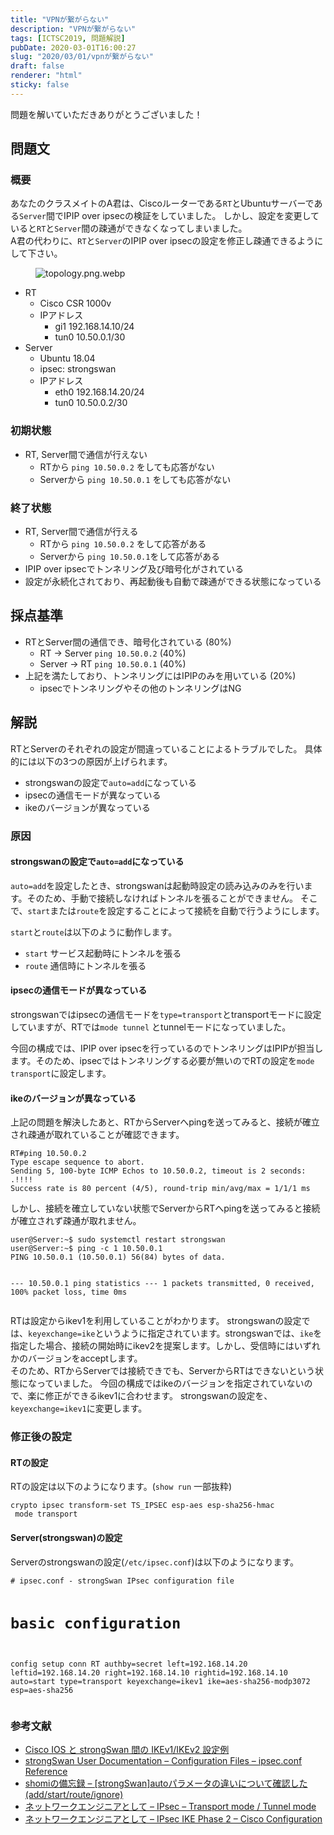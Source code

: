 ```yaml
---
title: "VPNが繋がらない"
description: "VPNが繋がらない"
tags: [ICTSC2019, 問題解説]
pubDate: 2020-03-01T16:00:27
slug: "2020/03/01/vpnが繋がらない"
draft: false
renderer: "html"
sticky: false
---
```


<p>問題を解いていただきありがとうございました！</p>

<h2 id="%E5%95%8F%E9%A1%8C%E6%96%87">問題文&nbsp;<a href="https://wiki.icttoracon.net/ictsc2019/problems/inagaki:strongswan/blog/#%E5%95%8F%E9%A1%8C%E6%96%87"></a>&nbsp;</h2>

<h3 id="%E6%A6%82%E8%A6%81">概要&nbsp;<a href="https://wiki.icttoracon.net/ictsc2019/problems/inagaki:strongswan/blog/#%E6%A6%82%E8%A6%81"></a>&nbsp;</h3>

<p>あなたのクラスメイトのA君は、Ciscoルーターである<code>RT</code>とUbuntuサーバーである<code>Server</code>間でIPIP over ipsecの検証をしていました。 しかし、設定を変更していると<code>RT</code>と<code>Server</code>間の疎通ができなくなってしまいました。<br>A君の代わりに、<code>RT</code>と<code>Server</code>のIPIP over ipsecの設定を修正し疎通できるようにして下さい。</p>

<figure class="wp-block-image"><img decoding="async" src="https://wiki.icttoracon.net/attachment/5e4aa98f2f8d9c005abff757" alt="topology.png.webp"/></figure>

<ul><li>RT<ul><li>Cisco CSR 1000v</li><li>IPアドレス<ul><li>gi1 192.168.14.10/24</li><li>tun0 10.50.0.1/30</li></ul></li></ul></li><li>Server<ul><li>Ubuntu 18.04</li><li>ipsec: strongswan</li><li>IPアドレス<ul><li>eth0 192.168.14.20/24</li><li>tun0 10.50.0.2/30</li></ul></li></ul></li></ul>

<h3 id="%E5%88%9D%E6%9C%9F%E7%8A%B6%E6%85%8B">初期状態&nbsp;<a href="https://wiki.icttoracon.net/ictsc2019/problems/inagaki:strongswan/blog/#%E5%88%9D%E6%9C%9F%E7%8A%B6%E6%85%8B"></a>&nbsp;</h3>

<ul><li>RT, Server間で通信が行えない<ul><li>RTから&nbsp;<code>ping 10.50.0.2</code>&nbsp;をしても応答がない</li><li>Serverから&nbsp;<code>ping 10.50.0.1</code>&nbsp;をしても応答がない</li></ul></li></ul>

<h3 id="%E7%B5%82%E4%BA%86%E7%8A%B6%E6%85%8B">終了状態&nbsp;<a href="https://wiki.icttoracon.net/ictsc2019/problems/inagaki:strongswan/blog/#%E7%B5%82%E4%BA%86%E7%8A%B6%E6%85%8B"></a>&nbsp;</h3>

<ul><li>RT, Server間で通信が行える<ul><li>RTから&nbsp;<code>ping 10.50.0.2</code>&nbsp;をして応答がある</li><li>Serverから&nbsp;<code>ping 10.50.0.1</code>をして応答がある</li></ul></li><li>IPIP over ipsecでトンネリング及び暗号化がされている</li><li>設定が永続化されており、再起動後も自動で疎通ができる状態になっている</li></ul>

<h2 id="%E6%8E%A1%E7%82%B9%E5%9F%BA%E6%BA%96">採点基準&nbsp;<a href="https://wiki.icttoracon.net/ictsc2019/problems/inagaki:strongswan/blog/#%E6%8E%A1%E7%82%B9%E5%9F%BA%E6%BA%96"></a>&nbsp;</h2>

<ul><li>RTとServer間の通信でき、暗号化されている (80%)<ul><li>RT -&gt; Server&nbsp;<code>ping 10.50.0.2</code>&nbsp;(40%)</li><li>Server -&gt; RT&nbsp;<code>ping 10.50.0.1</code>&nbsp;(40%)</li></ul></li><li>上記を満たしており、トンネリングにはIPIPのみを用いている (20%)<ul><li>ipsecでトンネリングやその他のトンネリングはNG</li></ul></li></ul>

<h2 id="%E8%A7%A3%E8%AA%AC">解説&nbsp;<a href="https://wiki.icttoracon.net/ictsc2019/problems/inagaki:strongswan/blog/#%E8%A7%A3%E8%AA%AC"></a>&nbsp;</h2>

<p>RTとServerのそれぞれの設定が間違っていることによるトラブルでした。 具体的には以下の3つの原因が上げられます。</p>

<ul><li>strongswanの設定で<code>auto=add</code>になっている</li><li>ipsecの通信モードが異なっている</li><li>ikeのバージョンが異なっている</li></ul>

<h3 id="%E5%8E%9F%E5%9B%A0">原因&nbsp;<a href="https://wiki.icttoracon.net/ictsc2019/problems/inagaki:strongswan/blog/#%E5%8E%9F%E5%9B%A0"></a>&nbsp;</h3>

<h4 id="strongswan%E3%81%AE%E8%A8%AD%E5%AE%9A%E3%81%A7auto%3Dadd%E3%81%AB%E3%81%AA%E3%81%A3%E3%81%A6%E3%81%84%E3%82%8B">strongswanの設定で<code>auto=add</code>になっている&nbsp;<a href="https://wiki.icttoracon.net/ictsc2019/problems/inagaki:strongswan/blog/#strongswan%E3%81%AE%E8%A8%AD%E5%AE%9A%E3%81%A7auto%3Dadd%E3%81%AB%E3%81%AA%E3%81%A3%E3%81%A6%E3%81%84%E3%82%8B"></a>&nbsp;</h4>

<p><code>auto=add</code>を設定したとき、strongswanは起動時設定の読み込みのみを行います。そのため、手動で接続しなければトンネルを張ることができません。 そこで、<code>start</code>または<code>route</code>を設定することによって接続を自動で行うようにします。</p>

<p><code>start</code>と<code>route</code>は以下のように動作します。</p>

<ul><li><code>start</code>&nbsp;サービス起動時にトンネルを張る</li><li><code>route</code>&nbsp;通信時にトンネルを張る</li></ul>

<h4 id="ipsec%E3%81%AE%E9%80%9A%E4%BF%A1%E3%83%A2%E3%83%BC%E3%83%89%E3%81%8C%E7%95%B0%E3%81%AA%E3%81%A3%E3%81%A6%E3%81%84%E3%82%8B">ipsecの通信モードが異なっている&nbsp;<a href="https://wiki.icttoracon.net/ictsc2019/problems/inagaki:strongswan/blog/#ipsec%E3%81%AE%E9%80%9A%E4%BF%A1%E3%83%A2%E3%83%BC%E3%83%89%E3%81%8C%E7%95%B0%E3%81%AA%E3%81%A3%E3%81%A6%E3%81%84%E3%82%8B"></a>&nbsp;</h4>

<p>strongswanではipsecの通信モードを<code>type=transport</code>とtransportモードに設定していますが、RTでは<code>mode tunnel</code>&nbsp;とtunnelモードになっていました。</p>

<p>今回の構成では、IPIP over ipsecを行っているのでトンネリングはIPIPが担当します。そのため、ipsecではトンネリングする必要が無いのでRTの設定を<code>mode transport</code>に設定します。</p>

<h4 id="ike%E3%81%AE%E3%83%90%E3%83%BC%E3%82%B8%E3%83%A7%E3%83%B3%E3%81%8C%E7%95%B0%E3%81%AA%E3%81%A3%E3%81%A6%E3%81%84%E3%82%8B">ikeのバージョンが異なっている&nbsp;<a href="https://wiki.icttoracon.net/ictsc2019/problems/inagaki:strongswan/blog/#ike%E3%81%AE%E3%83%90%E3%83%BC%E3%82%B8%E3%83%A7%E3%83%B3%E3%81%8C%E7%95%B0%E3%81%AA%E3%81%A3%E3%81%A6%E3%81%84%E3%82%8B"></a>&nbsp;</h4>

<p>上記の問題を解決したあと、RTからServerへpingを送ってみると、接続が確立され疎通が取れていることが確認できます。</p>

<div class="wp-block-syntaxhighlighter-code "><pre><code>RT#ping 10.50.0.2
Type escape sequence to abort.
Sending 5, 100-byte ICMP Echos to 10.50.0.2, timeout is 2 seconds:
.!!!!
Success rate is 80 percent (4/5), round-trip min/avg/max = 1/1/1 ms
</code></pre></div>

<p>しかし、接続を確立していない状態でServerからRTへpingを送ってみると接続が確立されず疎通が取れません。</p>

<div class="wp-block-syntaxhighlighter-code "><pre><code>user@Server:~$ sudo systemctl restart strongswan
user@Server:~$ ping -c 1 10.50.0.1
PING 10.50.0.1 (10.50.0.1) 56(84) bytes of data.

--- 10.50.0.1 ping statistics ---
1 packets transmitted, 0 received, 100% packet loss, time 0ms
</code></pre></div>

<p>RTは設定からikev1を利用していることがわかります。 strongswanの設定では、<code>keyexchange=ike</code>というように指定されています。strongswanでは、<code>ike</code>を指定した場合、接続の開始時にikev2を提案します。しかし、受信時にはいずれかのバージョンをacceptします。<br>そのため、RTからServerでは接続できでも、ServerからRTはできないという状態になっていました。 今回の構成ではikeのバージョンを指定されていないので、楽に修正ができるikev1に合わせます。 strongswanの設定を、<code>keyexchange=ikev1</code>に変更します。</p>

<h3 id="%E4%BF%AE%E6%AD%A3%E5%BE%8C%E3%81%AE%E8%A8%AD%E5%AE%9A">修正後の設定&nbsp;<a href="https://wiki.icttoracon.net/ictsc2019/problems/inagaki:strongswan/blog/#%E4%BF%AE%E6%AD%A3%E5%BE%8C%E3%81%AE%E8%A8%AD%E5%AE%9A"></a>&nbsp;</h3>

<h4 id="RT%E3%81%AE%E8%A8%AD%E5%AE%9A">RTの設定&nbsp;<a href="https://wiki.icttoracon.net/ictsc2019/problems/inagaki:strongswan/blog/#RT%E3%81%AE%E8%A8%AD%E5%AE%9A"></a>&nbsp;</h4>

<p>RTの設定は以下のようになります。(<code>show run</code>&nbsp;一部抜粋)</p>

<div class="wp-block-syntaxhighlighter-code "><pre><code>crypto ipsec transform-set TS_IPSEC esp-aes esp-sha256-hmac 
 mode transport
</code></pre></div>

<h4 id="Server(strongswan)%E3%81%AE%E8%A8%AD%E5%AE%9A">Server(strongswan)の設定&nbsp;<a href="https://wiki.icttoracon.net/ictsc2019/problems/inagaki:strongswan/blog/#Server(strongswan)%E3%81%AE%E8%A8%AD%E5%AE%9A"></a>&nbsp;</h4>

<p>Serverのstrongswanの設定(<code>/etc/ipsec.conf</code>)は以下のようになります。</p>

<div class="wp-block-syntaxhighlighter-code "><pre><code># ipsec.conf - strongSwan IPsec configuration file

# basic configuration

config setup
conn RT
authby=secret
left=192.168.14.20
leftid=192.168.14.20
right=192.168.14.10
rightid=192.168.14.10
auto=start
type=transport
keyexchange=ikev1
ike=aes-sha256-modp3072
esp=aes-sha256
</code></pre></div>

<h3 id="%E5%8F%82%E8%80%83%E6%96%87%E7%8C%AE">参考文献&nbsp;<a href="https://wiki.icttoracon.net/ictsc2019/problems/inagaki:strongswan/blog/#%E5%8F%82%E8%80%83%E6%96%87%E7%8C%AE"></a>&nbsp;</h3>

<ul><li><a href="https://www.cisco.com/c/ja_jp/support/docs/ip/internet-key-exchange-ike/117258-config-l2l.html">Cisco IOS と strongSwan 間の IKEv1/IKEv2 設定例</a></li><li><a href="https://wiki.strongswan.org/projects/strongswan/wiki/ConnSection">strongSwan User Documentation &#8211; Configuration Files &#8211; ipsec.conf Reference</a></li><li><a href="http://shomi3023.com/2018/03/26/post-1654/">shomiの備忘録 &#8211; [strongSwan]autoパラメータの違いについて確認した(add/start/route/ignore)</a></li><li><a href="https://www.infraexpert.com/study/ipsec6.html">ネットワークエンジニアとして &#8211; IPsec &#8211; Transport mode / Tunnel mode</a></li><li><a href="https://www.infraexpert.com/study/ipsec11.html">ネットワークエンジニアとして &#8211; IPsec IKE Phase 2 &#8211; Cisco Configuration</a></li></ul>
